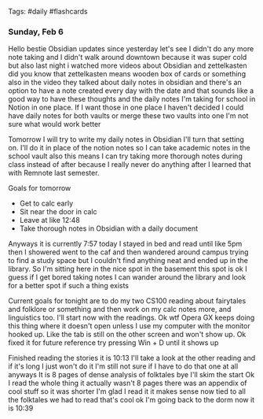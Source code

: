 Tags: #daily #flashcards 

### Sunday, Feb 6
Hello bestie Obsidian updates since yesterday let's see I didn't do any more note taking and I didn't walk around downtown because it was super cold but also last night i watched more videos about Obsidian and zettelkasten did you know that zettelkasten means wooden box of cards or something also in the video they talked about daily notes in obsidian and there's an option to have a note created every day with the date and that sounds like a good way to have these thoughts and the daily notes I'm taking for school in Notion in one place. If I want those in one place I haven't decided I could have daily notes for both vaults or merge these two vaults into one I'm not sure what would work better

Tomorrow I will try to write my daily notes in Obsidian I'll turn that setting on. I'll do it in place of the notion notes so I can take academic notes in the school vault also this means I can try taking more thorough notes during class instead of after because I really never do anything after I learned that with Remnote last semester.

Goals for tomorrow
- Get to calc early
- Sit near the door in calc
- Leave at like 12:48
- Take thorough notes in Obsidian with a daily document

Anyways it is currently 7:57 today I stayed in bed and read until like 5pm then I showered went to the caf and then wandered around campus trying to find a study space but I couldn't find anything neat and ended up in the library. So I'm sitting here in the nice spot in the basement this spot is ok I guess if I get bored taking notes I can wander around the library and look for a better spot if such a thing exists

Current goals for tonight are to do my two CS100 reading about fairytales and folklore or something and then work on my calc notes more, and linguistics too. I'll start now with the readings. Ok wtf Opera GX keeps doing this thing where it doesn't open unless I use my computer with the monitor hooked up. Like the tab is still on the other screen and won't show up. Ok fixed it for future reference try pressing Win + D until it shows up

Finished reading the stories it is 10:13 I'll take a look at the other reading and if it's long I just won't do it I'm still not sure if I have to do that one at all anyways
It is 8 pages of dense analysis of folktales bye I'll skim the start
Ok I read the whole thing it actually wasn't 8 pages there was an appendix of cool stuff so it was shorter I'm glad I read it it makes sense now tied to all the folktales we had to read that's cool ok I'm going back to the dorm now it is 10:39
